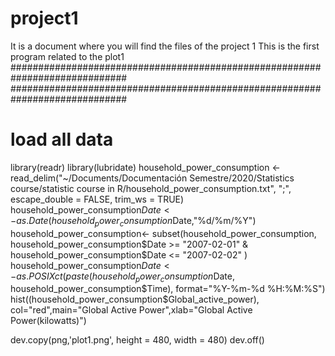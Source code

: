 # project1
It is a document where you will find the files of the project 1
This is the first program related to the plot1
#############################################################################
#############################################################################
# load all data
library(readr)
library(lubridate)
household_power_consumption <- read_delim("~/Documents/Documentación Semestre/2020/Statistics course/statistic course in R/household_power_consumption.txt", 
                                        ";", escape_double = FALSE, trim_ws = TRUE)
household_power_consumption$Date<-as.Date(household_power_consumption$Date,"%d/%m/%Y") 
household_power_consumption<- subset(household_power_consumption, household_power_consumption$Date >= "2007-02-01" & household_power_consumption$Date <= "2007-02-02" )
household_power_consumption$Date<-as.POSIXct(paste(household_power_consumption$Date, household_power_consumption$Time), format="%Y-%m-%d %H:%M:%S")
hist((household_power_consumption$Global_active_power), col="red",main="Global Active Power",xlab="Global Active Power(kilowatts)")

dev.copy(png,'plot1.png', height = 480, width = 480)
dev.off()
